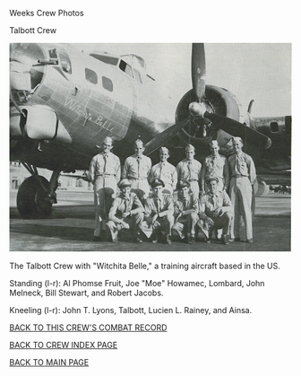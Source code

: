 
Weeks Crew Photos






 




Talbott Crew  
  

![](Talbott.jpg)  

The Talbott Crew with "Witchita Belle," a training aircraft based in the US.  

Standing (l-r): Al Phomse Fruit, Joe "Moe" Howamec, Lombard, John Melneck, Bill Stewart, and Robert Jacobs.  

Kneeling (l-r): John T. Lyons, Talbott, Lucien L. Rainey, and Ainsa.  
  

[BACK TO THIS CREW'S COMBAT RECORD](crews/Talbott.md)  

[BACK TO CREW INDEX PAGE](000crews.md)  

[BACK TO MAIN PAGE](index.html)



